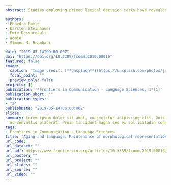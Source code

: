 ```yaml
---
abstract: Studies employing primed lexical decision tasks have revealed morphological facilitation effects in children and young adults. It is unknown if this effect is preserved or diminished in older adults. In fact, only few studies have investigated age-related changes in morphological processing and results are inconsistent across studies. To address this issue, we investigated inflection morphology compared to orthographic and semantic processing in young and older adults. Twenty-six adults aged 60–85 and 22 younger adults aged 19–28 participated. We probed verb recognition using a sandwich-masked primed lexical decision paradigm. We investigated lexical decision using different prime presentation times (PPTs) (33, 66, and 150 ms), and prime types with priming conditions involving orthographic (e.g., cassis—CASSE ‘blackcurrant—break’), regular inflection morphological (cassait—CASSE ‘broke—break’), and semantic primes (brise—CASSE ‘break—break’) and their controls, while measuring response accuracy and reaction times. Response accuracy analyses revealed that older participants performed at ceiling on the lexical decision task, and that accuracy levels were higher compared to young adults. Reaction-time data revealed effects of age group, priming condition, and an interaction of age group and morphological priming, but no PPT effects. Both young and older adults presented a significant facilitation effect (reduced reaction times) in the orthographic and morphological priming conditions. No semantic effects were observed in either group. Younger adults also showed a significantly stronger morphological priming effect, while older adults showed no difference between orthographic and morphological priming when comparing priming magnitudes. These findings suggest (1) that regular inflectional morphological processing benefits lexical access in younger French adults, confirming studies in other languages, and (2) that this advantage is reduced at older ages.

authors:
- Phaedra Royle
- Karsten Steinhauer
- Émie Dessureault
- admin
- Simona M. Brambati

date: "2019-05-14T00:00:00Z"
doi: "https://doi.org/10.3389/fcomm.2019.00016"
featured: false
image:
  caption: 'Image credit: [**Unsplash**](https://unsplash.com/photos/jdD8gXaTZsc)'
  focal_point: ""
  preview_only: false
projects: []
publication: '*Frontiers in Communication - Language Sciences, 1*(1)'
publication_short: ""
publication_types:
- "2"
publishDate: "2019-05-14T00:00:00Z"
slides: 
summary: Lorem ipsum dolor sit amet, consectetur adipiscing elit. Duis posuere tellus
  ac convallis placerat. Proin tincidunt magna sed ex sollicitudin condimentum.
tags:
- Frontiers in Communication - Language Sciences
title: "Aging and language: Maintenance of morphological representations in older adults"
url_code: 
url_dataset: ""
url_pdf: https://www.frontiersin.org/articles/10.3389/fcomm.2019.00016/full?&utm_source=Email_to_authors_&utm_medium=Email&utm_content=T1_11.5e1_author&utm_campaign=Email_publication&field=&journalName=Frontiers_in_Communication&id=387223
url_poster: ""
url_project: ""
url_slides: ""
url_source: ""
url_video: ""
---
```


